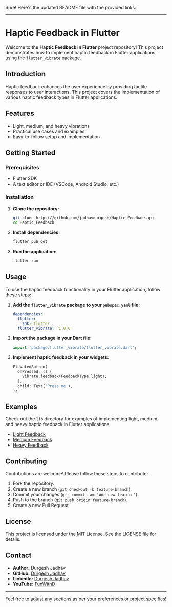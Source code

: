 Sure! Here's the updated README file with the provided links:

---

# Haptic Feedback in Flutter

Welcome to the **Haptic Feedback in Flutter** project repository! This project demonstrates how to implement haptic feedback in Flutter applications using the [`flutter_vibrate`](https://pub.dev/packages/flutter_vibrate) package.


## Introduction

Haptic feedback enhances the user experience by providing tactile responses to user interactions. This project covers the implementation of various haptic feedback types in Flutter applications.

## Features

- Light, medium, and heavy vibrations
- Practical use cases and examples
- Easy-to-follow setup and implementation

## Getting Started

### Prerequisites

- Flutter SDK
- A text editor or IDE (VSCode, Android Studio, etc.)

### Installation

1. **Clone the repository:**

   ```bash
   git clone https://github.com/jadhavdurgesh/Haptic_Feedback.git
   cd Haptic_Feedback
   ```

2. **Install dependencies:**

   ```bash
   flutter pub get
   ```

3. **Run the application:**

   ```bash
   flutter run
   ```

## Usage

To use the haptic feedback functionality in your Flutter application, follow these steps:

1. **Add the `flutter_vibrate` package to your `pubspec.yaml` file:**

   ```yaml
   dependencies:
     flutter:
       sdk: flutter
     flutter_vibrate: ^1.0.0
   ```

2. **Import the package in your Dart file:**

   ```dart
   import 'package:flutter_vibrate/flutter_vibrate.dart';
   ```

3. **Implement haptic feedback in your widgets:**

   ```dart
   ElevatedButton(
     onPressed: () {
       Vibrate.feedback(FeedbackType.light);
     },
     child: Text('Press me'),
   );
   ```

## Examples

Check out the `lib` directory for examples of implementing light, medium, and heavy haptic feedback in Flutter applications.

- [Light Feedback](lib/examples/light_feedback.dart)
- [Medium Feedback](lib/examples/medium_feedback.dart)
- [Heavy Feedback](lib/examples/heavy_feedback.dart)

## Contributing

Contributions are welcome! Please follow these steps to contribute:

1. Fork the repository.
2. Create a new branch (`git checkout -b feature-branch`).
3. Commit your changes (`git commit -am 'Add new feature'`).
4. Push to the branch (`git push origin feature-branch`).
5. Create a new Pull Request.

## License

This project is licensed under the MIT License. See the [LICENSE](LICENSE) file for details.

## Contact

- **Author:** Durgesh Jadhav
- **GitHub:** [Durgesh Jadhav](https://github.com/jadhavdurgesh)
- **LinkedIn:** [Durgesh Jadhav](https://www.linkedin.com/in/durgesh-jadhav/)
- **YouTube:** [FunWithD](https://www.youtube.com/channel/UC5K_qxPwlsoPnjCejfGY4Ug)

---

Feel free to adjust any sections as per your preferences or project specifics!
